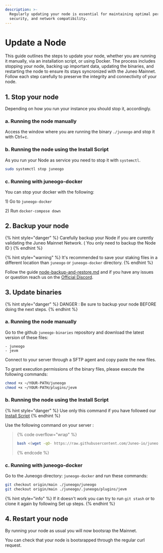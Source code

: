 ```yaml
---
description: >-
  Regularly updating your node is essential for maintaining optimal performance,
  security, and network compatibility.
---
```


# Update a Node

This guide outlines the steps to update your node, whether you are running it manually, via an installation script, or using Docker. The process includes stopping your node, backing up important data, updating the binaries, and restarting the node to ensure its stays syncronized with the Juneo Mainnet. Follow each step carefully to preserve the integrity and connectivity of your node.

## 1. Stop your node

Depending on how you run your instance you should stop it, accordingly.&#x20;

### a. Running the node manually

Access the window where you are running the binary `./juneogo` and stop it with Ctrl+c.

### b. Running the node using the Install Script

As you run your Node as service you need to stop it with `systemctl`.

```sh
sudo systemctl stop juneogo
```

### c. Running with juneogo-docker

You can stop your docker with the following:&#x20;

1\) Go to `juneogo-docker`

2\) Run `docker-compose down`

## 2. Backup your node

{% hint style="danger" %}
Carefully backup your Node if you are curently validating the Juneo Mainnet Network. ( You only need to backup the Node ID )
{% endhint %}

{% hint style="warning" %}
It's recommended to save your staking files in a different location than `juneogo` or `juneogo-docker` directory.
{% endhint %}

Follow the guide [node-backup-and-restore.md](node-backup-and-restore.md "mention") and if you have any issues or question reach us on the [Official Discord](https://discord.com/invite/juneo).

## 3. Update binaries

{% hint style="danger" %}
DANGER : Be sure to backup your node BEFORE doing the next steps.&#x20;
{% endhint %}

### a. Running the node manually

Go to the github `juneogo-binaries` repository and download the latest version of these files:&#x20;

```
- juneogo
- jevm
```

Connect to your server through a SFTP agent and copy paste the new files.

To grant execution permissions of the binary files, please execute the following commands:

```bash
chmod +x ~/YOUR-PATH/juneogo
chmod +x ~/YOUR-PATH/plugins/jevm
```

### b. Running the node using the Install Script

{% hint style="danger" %}
Use only this command if you have followed our [Install Script](update-a-node.md#b.-running-the-node-using-the-install-script)
{% endhint %}

Use the following command on your server :&#x20;

> {% code overflow="wrap" %}
> ```bash
> bash <(wget -qO- https://raw.githubusercontent.com/Juneo-io/juneogo-binaries/main/update.sh)
> ```
> {% endcode %}

### c. Running with juneogo-docker

Go to the Juneogo directory: `juneogo-docker` and run these commands:

```bash
git checkout origin/main ./juneogo/juneogo
git checkout origin/main ./juneogo/.juneogo/plugins/jevm
```

{% hint style="info" %}
If it doesn't work you can try to run `git stash` or to clone it again by following Set up steps.&#x20;
{% endhint %}

## 4. Restart your node

By running your node as usual you will now bootsrap the Mainnet.

You can check that your node is bootsrapped through the regular curl request.&#x20;
